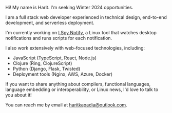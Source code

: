 Hi! My name is Harit. I'm seeking Winter 2024 opportunities.

I am a full stack web developer experienced in technical design, end-to-end development, and serverless deployment.

I'm currently working on [I Spy Notify](https://github.com/i-spy-notify), a Linux tool that watches desktop notifications and runs scripts for each notification.

I also work extensively with web-focused technologies, including:
- JavaScript (TypeScript, React, Node.js)
- Clojure (Ring, ClojureScript)
- Python (Django, Flask, Twisted)
- Deployment tools (Nginx, AWS, Azure, Docker)

If you want to share anything about compilers, functional languages, language embedding or interoperability, or Linux news, I'd love to talk to you about it!

You can reach me by email at haritkapadia@outlook.com.
